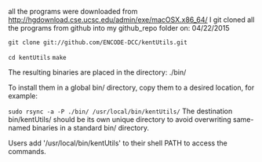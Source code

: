 all the programs were downloaded from http://hgdownload.cse.ucsc.edu/admin/exe/macOSX.x86_64/
I git cloned all the programs from github into my github_repo folder on: 04/22/2015

`git clone git://github.com/ENCODE-DCC/kentUtils.git`

`cd kentUtils`
`make`

The resulting binaries are placed in the directory: ./bin/

To install them in a global bin/ directory, copy them to a desired location, for example:

`sudo rsync -a -P ./bin/ /usr/local/bin/kentUtils/`
The destination bin/kentUtils/ should be its own unique directory to avoid overwriting same-named binaries in a standard bin/ directory.

Users add '/usr/local/bin/kentUtils' to their shell PATH to access the commands.






